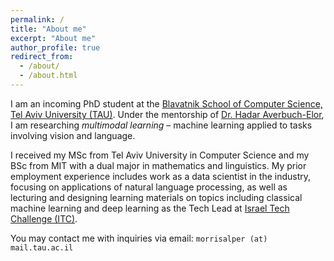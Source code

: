 ```yaml
---
permalink: /
title: "About me"
excerpt: "About me"
author_profile: true
redirect_from: 
  - /about/
  - /about.html
---
```


I am an incoming PhD student at the [Blavatnik School of Computer Science, Tel Aviv University (TAU)](https://en-exact-sciences.tau.ac.il/computer). Under the mentorship of [Dr. Hadar Averbuch-Elor](https://www.cs.cornell.edu/~hadarelor/), I am researching *multimodal learning* – machine learning applied to tasks involving vision and language.

I received my MSc from Tel Aviv University in Computer Science and my BSc from MIT with a dual major in mathematics and linguistics. My prior employment experience includes work as a data scientist in the industry, focusing on applications of natural language processing, as well as lecturing and designing learning materials on topics including classical machine learning and deep learning as the Tech Lead at [Israel Tech Challenge (ITC)](https://www.itc.tech/).

You may contact me with inquiries via email: `morrisalper (at) mail.tau.ac.il`
